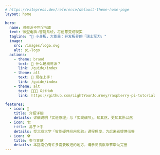 ```yaml
---
# https://vitepress.dev/reference/default-theme-home-page
layout: home

hero:
  name: 树莓派不完全指南
  text: 微型电脑→智能系统，将创意变成现实
  tagline: "🦾 小身板，大能量：开发板界的「瑞士军刀」"
  image:
    src: /images/logo.svg
    alt: pi-logo
  actions:
    - theme: brand
      text: 🤔 什么是树莓派？
      link: /guide/index
    - theme: alt
      text: 🍔 现在上手！
      link: /guide/index
    - theme: alt
      text: 🧑🏼‍💻 GitHub
      link: https://github.com/LightYourJourney/raspberry-pi-tutorial

features:
  - icon: 🧭
    title: 介绍详细
    details: 详细说明「实验原理」与「实现细节」，知其然，更知其所以然
  - icon: 🏗️
    title: 易于上手
    details: 受北京大学「智能硬件应用实验」课程启发，为后来者提供借鉴
  - icon: 🛠️
    title: 参与贡献
    details: 本指南仍有许多需要改进的地方，请参阅贡献章节帮助完善
---
```

